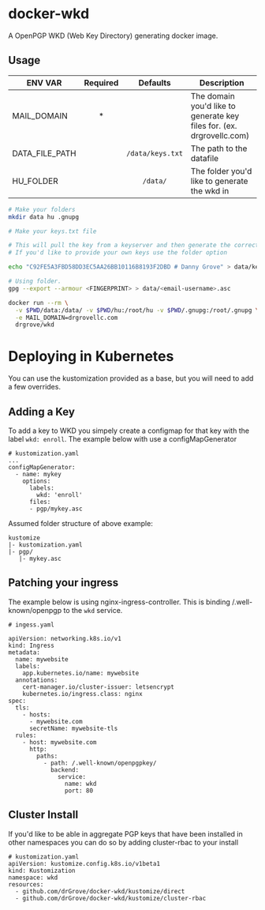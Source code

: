 # docker-wkd

A OpenPGP WKD (Web Key Directory) generating docker image.

## Usage

| ENV VAR          | Required   | Defaults         | Description                                                           |
| ---------------- | :--------: | :-----:          | -------------                                                         |
| MAIL_DOMAIN      | *          |                  | The domain you'd like to generate key files for. (ex. drgrovellc.com) |
| DATA_FILE_PATH   |            | `/data/keys.txt` | The path to the datafile                                              |
| HU_FOLDER        |            | `/data/`         | The folder you'd like to generate the wkd in                          |

```bash
# Make your folders
mkdir data hu .gnupg

# Make your keys.txt file

# This will pull the key from a keyserver and then generate the correct file for WKD.
# If you'd like to provide your own keys use the folder option

echo "C92FE5A3FBD58DD3EC5AA26BB10116B8193F2DBD # Danny Grove" > data/keys.txt

# Using folder.
gpg --export --armour <FINGERPRINT> > data/<email-username>.asc

docker run --rm \
  -v $PWD/data:/data/ -v $PWD/hu:/root/hu -v $PWD/.gnupg:/root/.gnupg \
  -e MAIL_DOMAIN=drgrovellc.com
  drgrove/wkd
```

# Deploying in Kubernetes

You can use the kustomization provided as a base, but you will need to add a
few overrides.

## Adding a Key

To add a key to WKD you simpely create a configmap for that key with the label `wkd: enroll`. The example below with use a configMapGenerator

```
# kustomization.yaml
...
configMapGenerator:
  - name: mykey
    options:
      labels:
        wkd: 'enroll'
      files:
      - pgp/mykey.asc
```

Assumed folder structure of above example:

```
kustomize
|- kustomization.yaml
|- pgp/
   |- mykey.asc
```

## Patching your ingress

The example below is using nginx-ingress-controller. This is binding /.well-known/openpgp to the `wkd` service.

```
# ingess.yaml

apiVersion: networking.k8s.io/v1
kind: Ingress
metadata:
  name: mywebsite
  labels:
    app.kubernetes.io/name: mywebsite
  annotations:
    cert-manager.io/cluster-issuer: letsencrypt
    kubernetes.io/ingress.class: nginx
spec:
  tls:
    - hosts:
      - mywebsite.com
      secretName: mywebsite-tls
  rules:
    - host: mywebsite.com
      http:
        paths:
          - path: /.well-known/openpgpkey/
            backend:
              service:
                name: wkd
                port: 80
```

## Cluster Install

If you'd like to be able in aggregate PGP keys that have been installed in other namespaces you can do so by adding cluster-rbac to your install

```
# kustomization.yaml
apiVersion: kustomize.config.k8s.io/v1beta1
kind: Kustomization
namespace: wkd
resources:
  - github.com/drGrove/docker-wkd/kustomize/direct
  - github.com/drGrove/docker-wkd/kustomize/cluster-rbac
```
